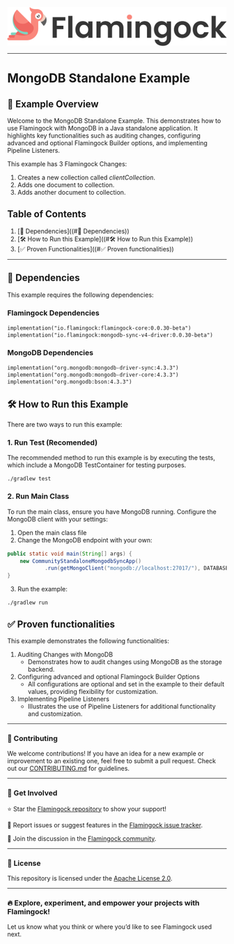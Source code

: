 ![Header Image](../../misc/logo-with-text.png)
___

# MongoDB Standalone Example

## 📖 Example Overview

Welcome to the MongoDB Standalone Example. This demonstrates how to use Flamingock with MongoDB in a Java
standalone application. It highlights key functionalities such as auditing changes, configuring advanced and optional
Flamingock Builder options, and implementing Pipeline Listeners.

This example has 3 Flamingock Changes:
1. Creates a new collection called *clientCollection*.
2. Adds one document to collection.
3. Adds another document to collection.

## Table of Contents

1. [📌 Dependencies]((#📌 Dependencies))
2. [🛠 How to Run this Example]((#🛠 How to Run this Example))
3. [✅ Proven Functionalities]((#✅ Proven functionalities))

---

## 📌 Dependencies

This example requires the following dependencies:
### Flamingock Dependencies
    implementation("io.flamingock:flamingock-core:0.0.30-beta")
    implementation("io.flamingock:mongodb-sync-v4-driver:0.0.30-beta")

### MongoDB Dependencies
    implementation("org.mongodb:mongodb-driver-sync:4.3.3")
    implementation("org.mongodb:mongodb-driver-core:4.3.3")
    implementation("org.mongodb:bson:4.3.3")

## 🛠 How to Run this Example

There are two ways to run this example:

### 1. Run Test (Recomended)
The recommended method to run this example is by executing the tests, which include a MongoDB TestContainer for testing
purposes.
```shell
./gradlew test
```

### 2. Run Main Class
To run the main class, ensure you have MongoDB running. Configure the MongoDB client with your settings:

1. Open the main class file
2. Change the MongoDB endpoint with your own:
```java
public static void main(String[] args) {
    new CommunityStandaloneMongodbSyncApp()
            .run(getMongoClient("mongodb://localhost:27017/"), DATABASE_NAME); // Set your MongoDB endpoint
}
```
3. Run the example:
```shell
./gradlew run
```

## ✅ Proven functionalities

This example demonstrates the following functionalities:
1. Auditing Changes with MongoDB
   - Demonstrates how to audit changes using MongoDB as the storage backend.
2. Configuring advanced and optional Flamingock Builder Options
   - All configurations are optional and set in the example to their default values, providing flexibility for customization.
3. Implementing Pipeline Listeners
   - Illustrates the use of Pipeline Listeners for additional functionality and customization.

___

### 📢 Contributing
We welcome contributions! If you have an idea for a new example or improvement to an existing one, feel free to submit a
pull request. Check out our [CONTRIBUTING.md](../../CONTRIBUTING.md) for guidelines.

___

### 🤝 Get Involved
⭐ Star the [Flamingock repository](https://github.com/mongock/flamingock-project) to show your support!

🐞 Report issues or suggest features in the [Flamingock issue tracker](https://github.com/mongock/flamingock-project/issues).

💬 Join the discussion in the [Flamingock community](https://github.com/mongock/flamingock-project/discussions).

___

### 📜 License
This repository is licensed under the [Apache License 2.0](../../LICENSE.md).

___

### 🔥 Explore, experiment, and empower your projects with Flamingock!
Let us know what you think or where you’d like to see Flamingock used next.
